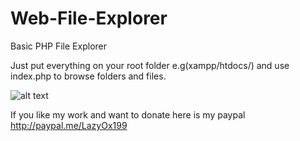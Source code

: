 # Web-File-Explorer
Basic PHP File Explorer 

Just put everything on your root folder e.g(xampp/htdocs/) and use index.php to browse folders and files.

![alt text](https://raw.github.com/lazydevyo/Web-File-Explorer/branch/path/to/img.png)

If you like my work and want to donate here is my paypal http://paypal.me/LazyOx199


